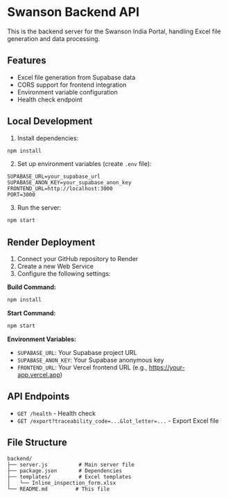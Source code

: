# Swanson Backend API

This is the backend server for the Swanson India Portal, handling Excel file generation and data processing.

## Features

- Excel file generation from Supabase data
- CORS support for frontend integration
- Environment variable configuration
- Health check endpoint

## Local Development

1. Install dependencies:
```bash
npm install
```

2. Set up environment variables (create `.env` file):
```
SUPABASE_URL=your_supabase_url
SUPABASE_ANON_KEY=your_supabase_anon_key
FRONTEND_URL=http://localhost:3000
PORT=3000
```

3. Run the server:
```bash
npm start
```

## Render Deployment

1. Connect your GitHub repository to Render
2. Create a new Web Service
3. Configure the following settings:

**Build Command:**
```bash
npm install
```

**Start Command:**
```bash
npm start
```

**Environment Variables:**
- `SUPABASE_URL`: Your Supabase project URL
- `SUPABASE_ANON_KEY`: Your Supabase anonymous key
- `FRONTEND_URL`: Your Vercel frontend URL (e.g., https://your-app.vercel.app)

## API Endpoints

- `GET /health` - Health check
- `GET /export?traceability_code=...&lot_letter=...` - Export Excel file

## File Structure

```
backend/
├── server.js          # Main server file
├── package.json       # Dependencies
├── templates/         # Excel templates
│   └── Inline_inspection_form.xlsx
└── README.md         # This file
``` 
